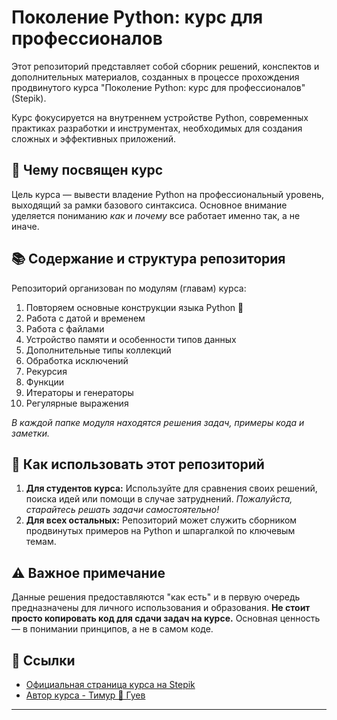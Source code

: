 # Поколение Python: курс для профессионалов

Этот репозиторий представляет собой сборник решений, конспектов и дополнительных материалов, созданных в процессе прохождения продвинутого курса "Поколение Python: курс для профессионалов" (Stepik).

Курс фокусируется на внутреннем устройстве Python, современных практиках разработки и инструментах, необходимых для создания сложных и эффективных приложений.

## 🧠 Чему посвящен курс

Цель курса — вывести владение Python на профессиональный уровень, выходящий за рамки базового синтаксиса. Основное внимание уделяется пониманию *как* и *почему* все работает именно так, а не иначе.

## 📚 Содержание и структура репозитория

Репозиторий организован по модулям (главам) курса:

1. Повторяем основные конструкции языка Python 🐍
2. Работа с датой и временем
3. Работа с файлами
4. Устройство памяти и особенности типов данных
5. Дополнительные типы коллекций
6. Обработка исключений
7. Рекурсия
8. Функции
9. Итераторы и генераторы
10. Регулярные выражения


*В каждой папке модуля находятся решения задач, примеры кода и заметки.*

## 🚀 Как использовать этот репозиторий

1.  **Для студентов курса:** Используйте для сравнения своих решений, поиска идей или помощи в случае затруднений. *Пожалуйста, старайтесь решать задачи самостоятельно!*
2.  **Для всех остальных:** Репозиторий может служить сборником продвинутых примеров на Python и шпаргалкой по ключевым темам.

## ⚠️ Важное примечание

Данные решения предоставляются "как есть" и в первую очередь предназначены для личного использования и образования. **Не стоит просто копировать код для сдачи задач на курсе.** Основная ценность — в понимании принципов, а не в самом коде.

## 🔗 Ссылки

*   [Официальная страница курса на Stepik](https://stepik.org/course/82541/info)
*   [Автор курса - Тимур 🐍 Гуев](https://stepik.org/users/37228178)

---
